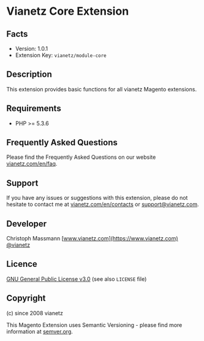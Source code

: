 Vianetz Core Extension
=====================

Facts
-----
- Version: 1.0.1
- Extension Key: ``vianetz/module-core``

Description
-----------
This extension provides basic functions for all vianetz Magento extensions.

Requirements
------------
- PHP >= 5.3.6

Frequently Asked Questions
--------------------------
Please find the Frequently Asked Questions on our website [vianetz.com/en/faq](https://www.vianetz.com/en/faq).

Support
-------
If you have any issues or suggestions with this extension, please do not hesitate to
contact me at [vianetz.com/en/contacts](https://www.vianetz.com/en/contacts) or [support@vianetz.com](mailto:support@vianetz.com).

Developer
---------
Christoph Massmann
[www.vianetz.com](https://www.vianetz.com)
[@vianetz](https://twitter.com/vianetz)

Licence
-------
[GNU General Public License v3.0](https://www.gnu.org/licenses/gpl-3.0.html) (see also ``LICENSE`` file)

Copyright
---------
(c) since 2008 vianetz

This Magento Extension uses Semantic Versioning - please find more information at [semver.org](http://semver.org).
